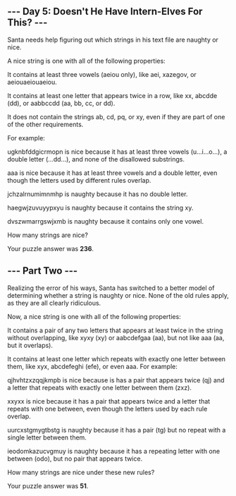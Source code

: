 ## --- Day 5: Doesn't He Have Intern-Elves For This? ---
Santa needs help figuring out which strings in his text file are naughty or nice.

A nice string is one with all of the following properties:

It contains at least three vowels (aeiou only), like aei, xazegov, or aeiouaeiouaeiou.

It contains at least one letter that appears twice in a row, like xx, abcdde (dd), or aabbccdd (aa, bb, cc, or dd).

It does not contain the strings ab, cd, pq, or xy, even if they are part of one of the other requirements.

For example:

ugknbfddgicrmopn is nice because it has at least three vowels (u...i...o...), a double letter (...dd...), and none of the disallowed substrings.

aaa is nice because it has at least three vowels and a double letter, even though the letters used by different rules overlap.

jchzalrnumimnmhp is naughty because it has no double letter.

haegwjzuvuyypxyu is naughty because it contains the string xy.

dvszwmarrgswjxmb is naughty because it contains only one vowel.

How many strings are nice?

Your puzzle answer was **236**.

## --- Part Two ---
Realizing the error of his ways, Santa has switched to a better model of determining whether a string is naughty or nice. None of the old rules apply, as they are all clearly ridiculous.

Now, a nice string is one with all of the following properties:

It contains a pair of any two letters that appears at least twice in the string without overlapping, like xyxy (xy) or aabcdefgaa (aa), but not like aaa (aa, but it overlaps).

It contains at least one letter which repeats with exactly one letter between them, like xyx, abcdefeghi (efe), or even aaa.
For example:

qjhvhtzxzqqjkmpb is nice because is has a pair that appears twice (qj) and a letter that repeats with exactly one letter between them (zxz).

xxyxx is nice because it has a pair that appears twice and a letter that repeats with one between, even though the letters used by each rule overlap.

uurcxstgmygtbstg is naughty because it has a pair (tg) but no repeat with a single letter between them.

ieodomkazucvgmuy is naughty because it has a repeating letter with one between (odo), but no pair that appears twice.

How many strings are nice under these new rules?

Your puzzle answer was **51**.